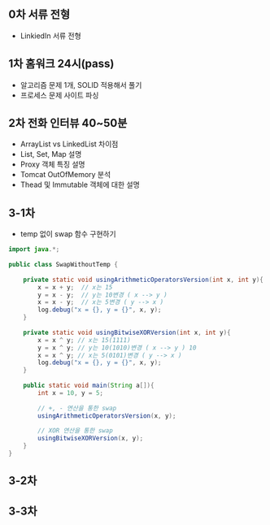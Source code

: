 ## 0차 서류 전형
* LinkiedIn 서류 전형

## 1차 홈워크 24시(pass)
* 알고리즘 문제 1개, SOLID 적용해서 풀기
* 프로세스 문제 사이트 파싱

## 2차 전화 인터뷰 40~50분
* ArrayList vs LinkedList 차이점
* List, Set, Map 설명
* Proxy 객체 특징 설명
* Tomcat OutOfMemory 분석
* Thead 및 Immutable 객체에 대한 설명 


## 3-1차 
* temp 없이 swap 함수 구현하기
```java
import java.*;
 
public class SwapWithoutTemp {
    
    private static void usingArithmeticOperatorsVersion(int x, int y){
        x = x + y;  // x는 15
        y = x - y;  // y는 10변경 ( x --> y )
        x = x - y;  // x는 5변경 ( y --> x )
        log.debug("x = {}, y = {}", x, y);
    }
    
    private static void usingBitwiseXORVersion(int x, int y){
        x = x ^ y; // x는 15(1111)
        y = x ^ y; // y는 10(1010)변경 ( x --> y ) 10 
        x = x ^ y; // x는 5(0101)변경 ( y --> x )
        log.debug("x = {}, y = {}", x, y);
    }
 
    public static void main(String a[]){
        int x = 10, y = 5;
        
        // +, - 연산을 통한 swap
        usingArithmeticOperatorsVersion(x, y); 
        
        // XOR 연산을 통한 swap
        usingBitwiseXORVersion(x, y);
    }
}
```
## 3-2차 
## 3-3차 